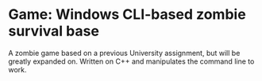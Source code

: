 # Game: Windows CLI-based zombie survival base

A zombie game based on a previous University assignment, but will be greatly expanded on. Written on C++ and manipulates the command line to work.
